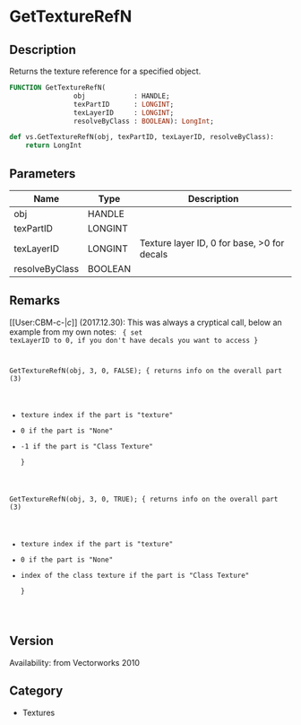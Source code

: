 # GetTextureRefN

## Description
Returns the texture reference for a specified object.

```pascal
FUNCTION GetTextureRefN(
				obj            : HANDLE;
				texPartID      : LONGINT;
				texLayerID     : LONGINT;
				resolveByClass : BOOLEAN): LongInt;
```

```python
def vs.GetTextureRefN(obj, texPartID, texLayerID, resolveByClass):
    return LongInt
```

## Parameters
|Name|Type|Description|
|---|---|---|
|obj|HANDLE|   |
|texPartID|LONGINT|   |
|texLayerID|LONGINT|Texture layer ID, 0 for base, &gt;0 for decals|
|resolveByClass|BOOLEAN|   |

## Remarks
[[User:CBM-c-|_c_]] (2017.12.30): This was always a cryptical call, below an example from my own notes:
<code lang="vs">
{ set texLayerID to 0, if you don't have decals you want to access }

GetTextureRefN(obj, 3, 0, FALSE); 
{ returns info on the overall part (3)
* texture index if the part is "texture"  
* 0 if the part is "None"   
* -1 if the part is "Class Texture"  
}

GetTextureRefN(obj, 3, 0, TRUE); 
{ returns info on the overall part (3)
* texture index if the part is "texture"  
* 0 if the part is "None"   
* index of the class texture if the part is "Class Texture"  
}
</code>

## Version
Availability: from Vectorworks 2010

## Category
* Textures

